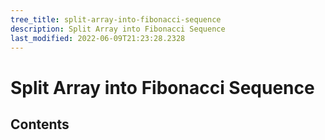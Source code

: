```yaml
---
tree_title: split-array-into-fibonacci-sequence
description: Split Array into Fibonacci Sequence
last_modified: 2022-06-09T21:23:28.2328
---
```


# Split Array into Fibonacci Sequence

## Contents
